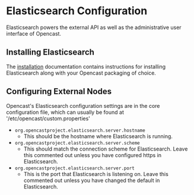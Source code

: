 Elasticsearch Configuration
===========================

Elasticsearch powers the external API as well as the administrative user interface of Opencast.

Installing Elasticsearch
------------------------

The [installation](../installation/index.md) documentation contains instructions for installing Elasticsearch along with your Opencast packaging of choice.


Configuring External Nodes
--------------------------

Opencast's Elasticsearch configuration settings are in the core configuration file, which can usually be found at '/etc/opencast/custom.properties'

* `org.opencastproject.elasticsearch.server.hostname`
    * This should be the hostname where Elasticsearch is running.
* `org.opencastproject.elasticsearch.server.scheme`
    * This should match the connection scheme for Elasticsearch.  Leave this commented out unless you have configured https in Elasticsearch.
* `org.opencastproject.elasticsearch.server.port`
    * This is the port that Elasticsearch is listening on.  Leave this commented out unless you have changed the default in Elasticsearch.

